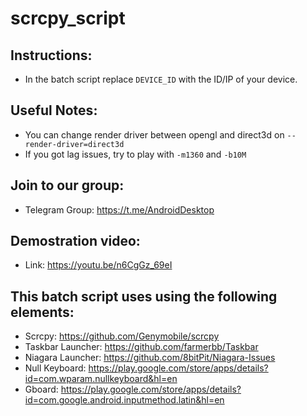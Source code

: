 # scrcpy_script
## Instructions:
* In the batch script replace `DEVICE_ID` with the ID/IP of your device.
## Useful Notes: 
* You can change render driver between opengl and direct3d on `--render-driver=direct3d`
* If you got lag issues, try to play with `-m1360` and `-b10M`
## Join to our group: 
* Telegram Group: https://t.me/AndroidDesktop
## Demostration video:
* Link: https://youtu.be/n6CgGz_69eI
## This batch script uses using the following elements:
* Scrcpy: https://github.com/Genymobile/scrcpy
* Taskbar Launcher: https://github.com/farmerbb/Taskbar
* Niagara Launcher: https://github.com/8bitPit/Niagara-Issues
* Null Keyboard: https://play.google.com/store/apps/details?id=com.wparam.nullkeyboard&hl=en
* Gboard: https://play.google.com/store/apps/details?id=com.google.android.inputmethod.latin&hl=en
